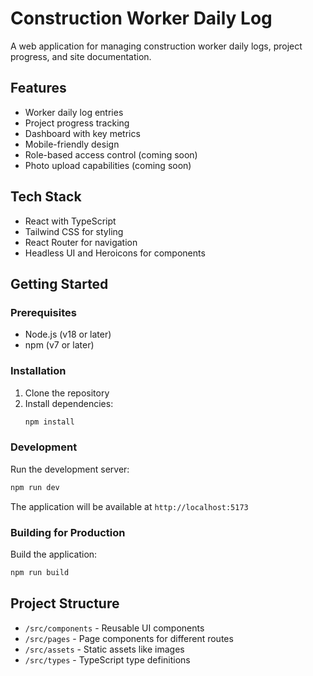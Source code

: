 # Construction Worker Daily Log

A web application for managing construction worker daily logs, project progress, and site documentation.

## Features

- Worker daily log entries
- Project progress tracking
- Dashboard with key metrics
- Mobile-friendly design
- Role-based access control (coming soon)
- Photo upload capabilities (coming soon)

## Tech Stack

- React with TypeScript
- Tailwind CSS for styling
- React Router for navigation
- Headless UI and Heroicons for components

## Getting Started

### Prerequisites

- Node.js (v18 or later)
- npm (v7 or later)

### Installation

1. Clone the repository
2. Install dependencies:
   ```bash
   npm install
   ```

### Development

Run the development server:
```bash
npm run dev
```

The application will be available at `http://localhost:5173`

### Building for Production

Build the application:
```bash
npm run build
```

## Project Structure

- `/src/components` - Reusable UI components
- `/src/pages` - Page components for different routes
- `/src/assets` - Static assets like images
- `/src/types` - TypeScript type definitions
